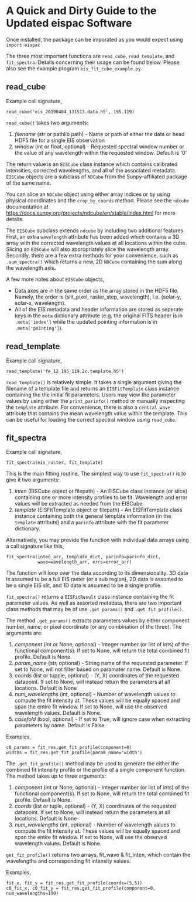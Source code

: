 # A Quick and Dirty Guide to the Updated eispac Software

Once installed, the package can be imporated as you would expect using
`import eispac`

The three most important functions are `read_cube`, `read_template`, and `fit_spectra`. 
Details concerning their usage can be found below. Please also see the example program 
`eis_fit_cube_example.py`.

## read_cube
Example call signature,
```
read_cube('eis_20190404_131513.data.h5', 195.119)
```

`read_cube()` takes two arguments:
1. _filename_ (str or pathlib path) - Name or path of either the data or head
   HDF5 file for a single EIS observation
2. _window_ (int or float, optional) - Requested spectral window number or the
   value of any wavelength within the requested window. Default is '0'

The return value is an `EISCube` class instance which contains calibrated intensities,
corrected wavelengths, and all of the associated metadata. `EISCube` objects are a
subclass of `NDCube` from the Sunpy-affiliated package of the same name.

You can slice an `NDCube` object using either array indices or by using physical
coordinates and the `crop_by_coords` method. Please see the `ndcube` documentation
at <https://docs.sunpy.org/projects/ndcube/en/stable/index.html> for more details.

The `EISCube` subclass extends `ndcube` by including two additional features.
First, an extra `wavelength` attribute has been added which contains a 3D array
with the corrected wavelength values at all locations within the cube. Slicing
an `EISCube` will also appropriately slice the wavelength array. Secondly, there
are a few extra methods for your convenience, such as `.sum_spectra()` which returns 
a new, 2D `NDCube` containing the sum along the wavelength axis.

A few more notes about `EISCube` objects,
* Data axes are in the same order as the array stored in the HDF5 file. Namely, the 
  order is (slit_pixel, raster_step, wavelength), i.e. (solar-y, solar-x, wavelength).
* All of the EIS metadata and header information are stored as seperate keys in
  the `meta` dictionary attribute (e.g. the original FITS header is in `.meta['index']`
  while the updated pointing information is in `.meta['pointing']`).

## read_template
Example call signature,
```
read_template('fe_12_195_119.2c.template.h5')
```

`read_template()` is relatively simple. It takes a single argument giving the filename
of a template file and returns an `EISFitTemplate` class instance containing the
the initial fit parameters. Users may view the parameter values by using either the
`print_parinfo()` method or manually inspecting the `template` attribute. For
convenience, there is also a `central_wave` attribute that contains the mean
wavelength value within the template. This can be useful for loading the correct
spectral window using `read_cube`.

## fit_spectra
Example call signature,
```
fit_spectra(eis_raster, fit_template)
```

This is the main fitting routine. The simplest way to use `fit_spectra()` is to
give it two arguments:
1. _inten_ (EISCube object or filepath) - An EISCube class instance (or slice) 
   containing one or more intensity profiles to be fit. Wavelength and error values 
   will be extracted as needed from the EISCube.
2. _template_ (EISFitTemplate object or filepath) - An EISFitTemplate class instance 
   containing both the general template information (in the `template` attribute) and 
   a `parinfo` attribute with the fit parameter dictionary.

Alternatively, you may provide the function with individual data arrays using a
call signature like this,
```
fit_spectra(inten_arr, template_dict, parinfo=parinfo_dict,
            wave=wavelength_arr, errs=error_arr)
```

The function will loop over the data according to its dimensionality. 3D data is
assumed to be a full EIS raster (or a sub region), 2D data is assumed to be a
single EIS slit, and 1D data is assumed to be a single profile.

`fit_spectra()` returns a `EISFitResult` class instance containing the fit
parameter values. As well as assorted metadata, there are two important class
methods that may be of use `.get_params()` and `.get_fit_profile()`.

The method `.get_params()` extracts parameters values by either component number,
name, or pixel coordinate (or any combination of the three). The arguments are:

1. _component_ (int or None, optional) - Integer number (or list of ints) of the
   functional component(s). If set to None, will return the total combined fit
   profile. Default is None.
2. _param_name_ (str, optional) - String name of the requested parameter. If set
   to None, will not filter based on paramater name. Default is None.
3. _coords_ (list or tupple, optional) - (Y, X) coordinates of the requested
   datapoint. If set to None, will instead return the parameters at all locations.
   Default is None
4. _num_wavelengths_ (int, optional) - Number of wavelength values to compute the
   fit intensity at. These values will be equally spaced and span the entire fit
   window. If set to None, will use the observed wavelength values. Default is None.
5. _casefold_ (bool, optional) - If set to True, will ignore case when extracting
   parameters by name. Default is False.

Examples,
```
c0_params = fit_res.get_fit_profile(component=0)
widths = fit_res.get_fit_profile(param_name='width')
```

The `.get_fit_profile()` method may be used to generate the either the combined fit
intensity profile or the profile of a single component function. The method takes
up to three arguments:
1. _component_ (int or None, optional) - Integer number (or list of ints) of the
   functional component(s). If set to None, will return the total combined fit
   profile. Default is None.
2. _coords_ (list or tuple, optional) - (Y, X) coordinates of the requested
   datapoint. If set to None, will instead return the parameters at all locations.
   Default is None
3. _num_wavelengths_ (int, optional) - Number of wavelength values to compute the
   fit intensity at. These values will be equally spaced and span the entire fit
   window. If set to None, will use the observed wavelength values. Default is None.

`get_fit_profile()` returns two arrays, fit_wave & fit_inten, which contain the
wavelengths and corresponding fit intensity values.

Examples,
```
fit_x, fit_y = fit_res.get_fit_profile(coords=(5,5))
c0_fit_x, c0_fit_y = fit_res.get_fit_profile(component=0, num_wavelengths=100)
```
